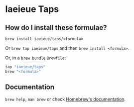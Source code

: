 # Iaeieue Taps

## How do I install these formulae?

`brew install iaeieue/taps/<formula>`

Or `brew tap iaeieue/taps` and then `brew install <formula>`.

Or, in a [`brew bundle`](https://github.com/Homebrew/homebrew-bundle) `Brewfile`:

```ruby
tap "iaeieue/taps"
brew "<formula>"
```

## Documentation

`brew help`, `man brew` or check [Homebrew's documentation](https://docs.brew.sh).
